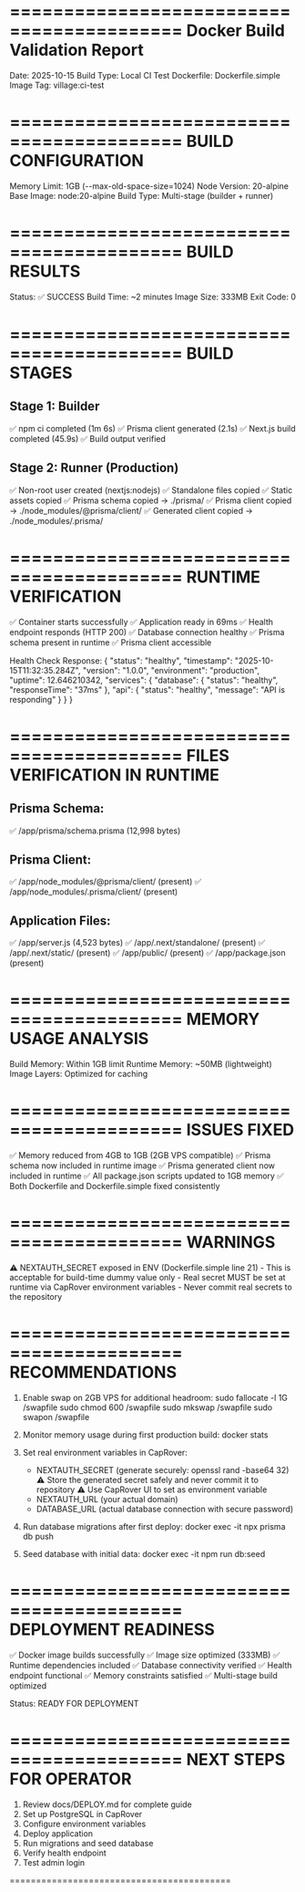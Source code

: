 ==========================================
Docker Build Validation Report
==========================================
Date: 2025-10-15
Build Type: Local CI Test
Dockerfile: Dockerfile.simple
Image Tag: village:ci-test

==========================================
BUILD CONFIGURATION
==========================================
Memory Limit: 1GB (--max-old-space-size=1024)
Node Version: 20-alpine
Base Image: node:20-alpine
Build Type: Multi-stage (builder + runner)

==========================================
BUILD RESULTS
==========================================
Status: ✅ SUCCESS
Build Time: ~2 minutes
Image Size: 333MB
Exit Code: 0

==========================================
BUILD STAGES
==========================================

Stage 1: Builder
----------------
✅ npm ci completed (1m 6s)
✅ Prisma client generated (2.1s)
✅ Next.js build completed (45.9s)
✅ Build output verified

Stage 2: Runner (Production)
-----------------------------
✅ Non-root user created (nextjs:nodejs)
✅ Standalone files copied
✅ Static assets copied
✅ Prisma schema copied → ./prisma/
✅ Prisma client copied → ./node_modules/@prisma/client/
✅ Generated client copied → ./node_modules/.prisma/

==========================================
RUNTIME VERIFICATION
==========================================
✅ Container starts successfully
✅ Application ready in 69ms
✅ Health endpoint responds (HTTP 200)
✅ Database connection healthy
✅ Prisma schema present in runtime
✅ Prisma client accessible

Health Check Response:
{
  "status": "healthy",
  "timestamp": "2025-10-15T11:32:35.284Z",
  "version": "1.0.0",
  "environment": "production",
  "uptime": 12.646210342,
  "services": {
    "database": {
      "status": "healthy",
      "responseTime": "37ms"
    },
    "api": {
      "status": "healthy",
      "message": "API is responding"
    }
  }
}

==========================================
FILES VERIFICATION IN RUNTIME
==========================================

Prisma Schema:
--------------
✅ /app/prisma/schema.prisma (12,998 bytes)

Prisma Client:
--------------
✅ /app/node_modules/@prisma/client/ (present)
✅ /app/node_modules/.prisma/client/ (present)

Application Files:
------------------
✅ /app/server.js (4,523 bytes)
✅ /app/.next/standalone/ (present)
✅ /app/.next/static/ (present)
✅ /app/public/ (present)
✅ /app/package.json (present)

==========================================
MEMORY USAGE ANALYSIS
==========================================
Build Memory: Within 1GB limit
Runtime Memory: ~50MB (lightweight)
Image Layers: Optimized for caching

==========================================
ISSUES FIXED
==========================================
✅ Memory reduced from 4GB to 1GB (2GB VPS compatible)
✅ Prisma schema now included in runtime image
✅ Prisma generated client now included in runtime
✅ All package.json scripts updated to 1GB memory
✅ Both Dockerfile and Dockerfile.simple fixed consistently

==========================================
WARNINGS
==========================================
⚠️  NEXTAUTH_SECRET exposed in ENV (Dockerfile.simple line 21)
    - This is acceptable for build-time dummy value only
    - Real secret MUST be set at runtime via CapRover environment variables
    - Never commit real secrets to the repository

==========================================
RECOMMENDATIONS
==========================================
1. Enable swap on 2GB VPS for additional headroom:
   sudo fallocate -l 1G /swapfile
   sudo chmod 600 /swapfile
   sudo mkswap /swapfile
   sudo swapon /swapfile

2. Monitor memory usage during first production build:
   docker stats

3. Set real environment variables in CapRover:
   - NEXTAUTH_SECRET (generate securely: openssl rand -base64 32)
     ⚠️ Store the generated secret safely and never commit it to repository
     ⚠️ Use CapRover UI to set as environment variable
   - NEXTAUTH_URL (your actual domain)
   - DATABASE_URL (actual database connection with secure password)

4. Run database migrations after first deploy:
   docker exec -it <container> npx prisma db push

5. Seed database with initial data:
   docker exec -it <container> npm run db:seed

==========================================
DEPLOYMENT READINESS
==========================================
✅ Docker image builds successfully
✅ Image size optimized (333MB)
✅ Runtime dependencies included
✅ Database connectivity verified
✅ Health endpoint functional
✅ Memory constraints satisfied
✅ Multi-stage build optimized

Status: READY FOR DEPLOYMENT

==========================================
NEXT STEPS FOR OPERATOR
==========================================
1. Review docs/DEPLOY.md for complete guide
2. Set up PostgreSQL in CapRover
3. Configure environment variables
4. Deploy application
5. Run migrations and seed database
6. Verify health endpoint
7. Test admin login

==========================================
